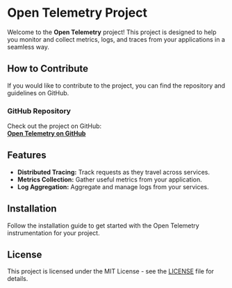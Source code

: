 # Open Telemetry Project

Welcome to the **Open Telemetry** project! This project is designed to help you monitor and collect metrics, logs, and traces from your applications in a seamless way.

## How to Contribute

If you would like to contribute to the project, you can find the repository and guidelines on GitHub.

### GitHub Repository

Check out the project on GitHub:  
**[Open Telemetry on GitHub](https://github.com/Hatimloha/Open_Telemetry-)**

## Features

- **Distributed Tracing:** Track requests as they travel across services.
- **Metrics Collection:** Gather useful metrics from your application.
- **Log Aggregation:** Aggregate and manage logs from your services.

## Installation

Follow the installation guide to get started with the Open Telemetry instrumentation for your project.

## License

This project is licensed under the MIT License - see the [LICENSE](LICENSE) file for details.
